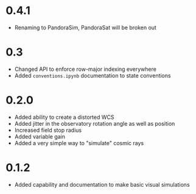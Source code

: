 # 0.4.1
- Renaming to PandoraSim, PandoraSat will be broken out

# 0.3
- Changed API to enforce row-major indexing everywhere
- Added `conventions.ipynb` documentation to state conventions


# 0.2.0
- Added ability to create a distorted WCS
- Added jitter in the observatory rotation angle as well as position
- Increased field stop radius
- Added variable gain
- Added a very simple way to "simulate" cosmic rays


# 0.1.2
- Added capability and documentation to make basic visual simulations